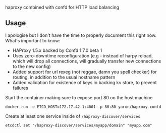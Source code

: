 haproxy combined with confd for HTTP load balancing

## Usage

I apologise but I don't have the time to properly document this right now.
What's important to know:

* HAProxy 1.5.x backed by Confd 1.7.0 beta 1
* Uses zero-downtime reconfiguration (e.g - instead of harpy reload, which will drop all connections, will gradually transfer new connections to the new config)
* Added support for url rexeg (not reggae, damn you spell checker) for routing, in addition to the usual hostname pattern
* Added validation for existence of keys in backing kv store, to prevent failures




Start the container making sure to expose port 80 on the host machine

```
docker run -e ETCD_HOST=172.17.42.1:4001 -p 80:80 yaron/haproxy-confd
```

Create at least one service inside of `/haproxy-discover/services`

```
etcdctl set "/haproxy-discover/services/myapp/domain" "myapp.com"
```